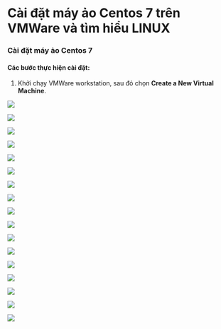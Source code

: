 # Cài đặt máy ảo Centos 7 trên VMWare và tìm hiểu LINUX

### Cài đặt máy ảo Centos 7

#### Các bước thực hiện cài đặt:
  1. Khởi chạy VMWare workstation, sau đó chọn **Create a New Virtual Machine**.
  
   ![](./icon/1.png)
  
   ![](./icon/2.png)
    
   ![](./icon/3.png)
      
   ![](./icon/4.png)
  
   ![](./icon/5.png)
  
   ![](./icon/6.png)
 
   ![](./icon/7.png)
   
   ![](./icon/8.png)
   
   ![](./icon/9.png)
   
   ![](./icon/10.png)
   
   ![](./icon/11.png)
   
   ![](./icon/12.png)
   
   ![](./icon/13.png)
                       
   ![](./icon/14.png)
                       
   ![](./icon/15.png)
                       
   ![](./icon/16.png)
                          
   ![](./icon/17.png)
                          
               
                  
                
  
